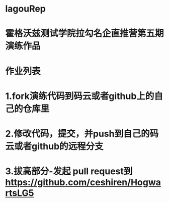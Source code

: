 # lagouRep
# 霍格沃兹测试学院拉勾名企直推营第五期演练作品
# 作业列表
 # 1.fork演练代码到码云或者github上的自己的仓库里
 # 2.修改代码，提交，并push到自己的码云或者github的远程分支
 # 3.拔高部分-发起 pull request到 https://github.com/ceshiren/HogwartsLG5
